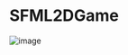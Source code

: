 # SFML2DGame

![image](https://github.com/charozoid/SFML2DGame/assets/13021889/e69e018a-3525-4e84-84f7-f826efaf22be)
